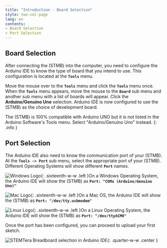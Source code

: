 ```yaml
---
title: "Introduction - Board Selection"
style: two-col-page
lang: en
contents:
- Board Selection
- Port Selection
---
```


## Board Selection

After connecting the (STMB) into the computer, you need to configure the Arduino IDE to know the type of board that you intend to use. This configuration is located at the **`Tools`** menu.

Move the mouse over to the **`Tools`** menu and click the **`Tools`** menu once. When the **`Tools`** menu appears, move the mouse to the **`Board`** sub menu and another sub menu with a list of boards will appear. Click the **Arduino/Genuino Uno** selection. Arduino IDE is now configured to use the (STMB) as the choice of development board.

The (STMB) is 100% compatible with Arduino UNO but it is not listed in the Arduino Software's Tools menu. Select "Arduino/Genuino Uno" instead.
{: .info }

## Port Selection

The Arduino IDE also need to know the communication port of your (STMB). At the **`Tools -> Port`** sub menu, select the appropriate port of your (STMB). Different Operating Systems will show different **`Port`** names.

![Windows Logo](img/windows_logo.svg){: .sixteenth-w-w .left }On a Windows Operating System, the Arduino IDE will show the (STMB) as **`Port: "COMx (Arduino/Genuino Uno)"`**

![Mac Logo](img/mac_logo.svg){: .sixteenth-w-w .left }On a Mac OS, the Arduino IDE will show the (STMB) as **`Port: "/dev/tty.usbmodem"`**

![Linux Logo](img/linux_logo.svg){: .sixteenth-w-w .left }On a Linux Operating System, the Arduino IDE will show the (STMB) as **`Port: "/dev/ttyACM0"`**

Once the port has been configured, you can proceed to upload your first sketch.

![STEMTera Breadboard selection in Arduino IDE](img/arduino_board_selection.svg){: .quarter-w-w .center }
